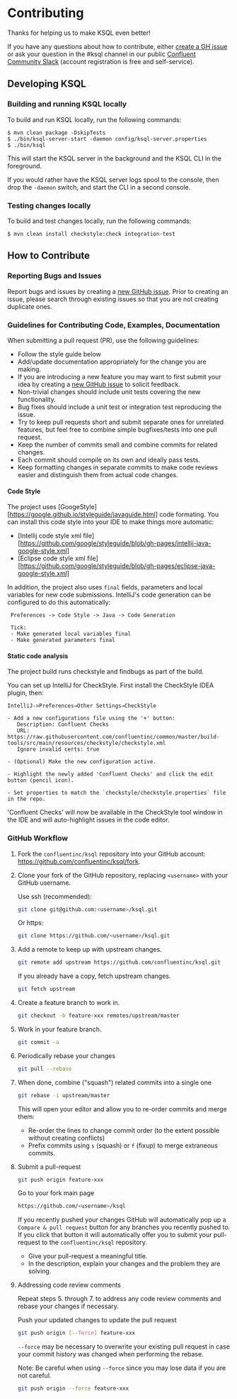 # Contributing

Thanks for helping us to make KSQL even better!

If you have any questions about how to contribute, either [create a GH issue](https://github.com/confluentinc/ksql/issues) or ask your question in the #ksql channel in our public [Confluent Community Slack](https://slackpass.io/confluentcommunity) (account registration is free and self-service).


## Developing KSQL

### Building and running KSQL locally

To build and run KSQL locally, run the following commands:

```shell
$ mvn clean package -DskipTests
$ ./bin/ksql-server-start -daemon config/ksql-server.properties
$ ./bin/ksql
```

This will start the KSQL server in the background and the KSQL CLI in the
foreground.

If you would rather have the KSQL server logs spool to the console, then
drop the `-daemon` switch, and start the CLI in a second console.


### Testing changes locally

To build and test changes locally, run the following commands:

```shell
$ mvn clean install checkstyle:check integration-test
```


## How to Contribute

### Reporting Bugs and Issues

Report bugs and issues by creating a [new GitHub issue](https://github.com/confluentinc/ksql/issues).
Prior to creating an issue, please search through existing issues so that you are not creating duplicate ones.


### Guidelines for Contributing Code, Examples, Documentation

When submitting a pull request (PR), use the following guidelines:

* Follow the style guide below
* Add/update documentation appropriately for the change you are making.
* If you are introducing a new feature you may want to first submit your idea by creating a [new GitHub issue](https://github.com/confluentinc/ksql/issues) to solicit feedback.
* Non-trivial changes should include unit tests covering the new functionality.
* Bug fixes should include a unit test or integration test reproducing the issue.
* Try to keep pull requests short and submit separate ones for unrelated features, but feel free to combine simple bugfixes/tests into one pull request.
* Keep the number of commits small and combine commits for related changes.
* Each commit should compile on its own and ideally pass tests.
* Keep formatting changes in separate commits to make code reviews easier and distinguish them from actual code changes.

#### Code Style

The project uses [GoogeStyle][https://google.github.io/styleguide/javaguide.html] code formating.
You can install this code style into your IDE to make things more automatic:
 * [Intellij code style xml file][https://github.com/google/styleguide/blob/gh-pages/intellij-java-google-style.xml]
 * [Eclipse code style xml file][https://github.com/google/styleguide/blob/gh-pages/eclipse-java-google-style.xml]

In addition, the project also uses `final` fields, parameters and local variables for new code submissions.
IntelliJ's code generation can be configured to do this automatically:

     Preferences -> Code Style -> Java -> Code Generation

     Tick:
     - Make generated local variables final
     - Make generated parameters final

#### Static code analysis

The project build runs checkstyle and findbugs as part of the build.

You can set up IntelliJ for CheckStyle. First install the CheckStyle IDEA plugin, then:

    IntelliJ->Preferences→Other Settings→CheckStyle

    - Add a new configurations file using the '+' button:
       Description: Confluent Checks
       URL: https://raw.githubusercontent.com/confluentinc/common/master/build-tools/src/main/resources/checkstyle/checkstyle.xml
       Ignore invalid certs: true

    - (Optional) Make the new configuration active.

    - Highlight the newly added 'Confluent Checks' and click the edit button (pencil icon).

    - Set properties to match the `checkstyle/checkstyle.properties` file in the repo.

'Confluent Checks' will now be available in the CheckStyle tool window in the IDE and will auto-highlight issues in the code editor.

### GitHub Workflow

1. Fork the `confluentinc/ksql` repository into your GitHub account: https://github.com/confluentinc/ksql/fork.

2. Clone your fork of the GitHub repository, replacing `<username>` with your GitHub username.

   Use ssh (recommended):

   ```bash
   git clone git@github.com:<username>/ksql.git
   ```

   Or https:

   ```bash
   git clone https://github.com/<username>/ksql.git
   ```

3. Add a remote to keep up with upstream changes.

   ```bash
   git remote add upstream https://github.com/confluentinc/ksql.git
   ```

   If you already have a copy, fetch upstream changes.

   ```bash
   git fetch upstream
   ```

4. Create a feature branch to work in.

   ```bash
   git checkout -b feature-xxx remotes/upstream/master
   ```

5. Work in your feature branch.

   ```bash
   git commit -a
   ```

6. Periodically rebase your changes

   ```bash
   git pull --rebase
   ```

7. When done, combine ("squash") related commits into a single one

   ```bash
   git rebase -i upstream/master
   ```

   This will open your editor and allow you to re-order commits and merge them:
   - Re-order the lines to change commit order (to the extent possible without creating conflicts)
   - Prefix commits using `s` (squash) or `f` (fixup) to merge extraneous commits.

8. Submit a pull-request

   ```bash
   git push origin feature-xxx
   ```

   Go to your fork main page

   ```bash
   https://github.com/<username>/ksql
   ```

   If you recently pushed your changes GitHub will automatically pop up a `Compare & pull request` button for any branches you recently pushed to. If you click that button it will automatically offer you to submit your pull-request to the `confluentinc/ksql` repository.

   - Give your pull-request a meaningful title.
   - In the description, explain your changes and the problem they are solving.

9. Addressing code review comments

   Repeat steps 5. through 7. to address any code review comments and rebase your changes if necessary.

   Push your updated changes to update the pull request

   ```bash
   git push origin [--force] feature-xxx
   ```

   `--force` may be necessary to overwrite your existing pull request in case your
  commit history was changed when performing the rebase.

   Note: Be careful when using `--force` since you may lose data if you are not careful.

   ```bash
   git push origin --force feature-xxx
   ```

